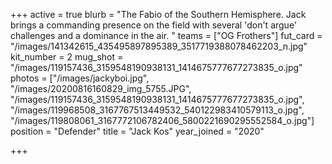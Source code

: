 +++
active = true
blurb = "The Fabio of the Southern Hemisphere. Jack brings a commanding presence on the field with several 'don't argue' challenges and a dominance in the air. "
teams = ["OG Frothers"]
fut_card = "/images/141342615_435495897895389_3517719388078462203_n.jpg"
kit_number = 2
mug_shot = "/images/119157436_3159548190938131_1414675777677273835_o.jpg"
photos = ["/images/jackyboi.jpg", "/images/20200816160829_img_5755.JPG", "/images/119157436_3159548190938131_1414675777677273835_o.jpg", "/images/119968508_3167767513449532_540122983410579113_o.jpg", "/images/119808061_3167772106782406_5800221690295552584_o.jpg"]
position = "Defender"
title = "Jack Kos"
year_joined = "2020"

+++
